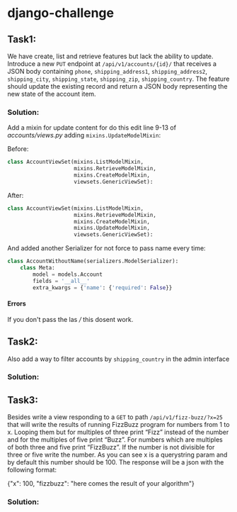 # django-challenge

## Task1:


We have create, list and retrieve features but lack the ability to update. Introduce a new `PUT` endpoint at `/api/v1/accounts/{id}/` that receives a JSON body containing `phone`, `shipping_address1`, `shipping_address2`, `shipping_city`, `shipping_state`, `shipping_zip`,
`shipping_country`. The feature should update the existing record and return a JSON body representing the new state of the account item.


### Solution:

Add a mixin for update content for do this edit line 9-13 of *accounts/views.py* adding `mixins.UpdateModelMixin`:

Before:

```python
class AccountViewSet(mixins.ListModelMixin,
                     mixins.RetrieveModelMixin,
                     mixins.CreateModelMixin,
                     viewsets.GenericViewSet):
```

After:

```python
class AccountViewSet(mixins.ListModelMixin,
                     mixins.RetrieveModelMixin,
                     mixins.CreateModelMixin,
                     mixins.UpdateModelMixin,
                     viewsets.GenericViewSet):
```

And added another Serializer for not force to pass name every time:

```python
class AccountWithoutName(serializers.ModelSerializer):
    class Meta:
        model = models.Account
        fields = '__all__'
        extra_kwargs = {'name': {'required': False}}
```


#### Errors

If you don't pass the las */* this dosent work.


## Task2:


Also add a way to filter accounts by `shipping_country` in the admin interface


### Solution:


## Task3:


Besides write a view responding to a `GET` to path `/api/v1/fizz-buzz/?x=25` that will write the results of running FizzBuzz program for numbers from 1 to x. 
Looping them but for multiples of three print “Fizz” instead of the number and for the multiples of five print “Buzz”. For numbers which are multiples of both three and five print “FizzBuzz”. If the number is not divisible for three or five write the number.
As you can see x is a querystring param and by default this number should be 100. The response will be a json with the following format:

{"x": 100, "fizzbuzz": "here comes the result of your algorithm"}

### Solution:
